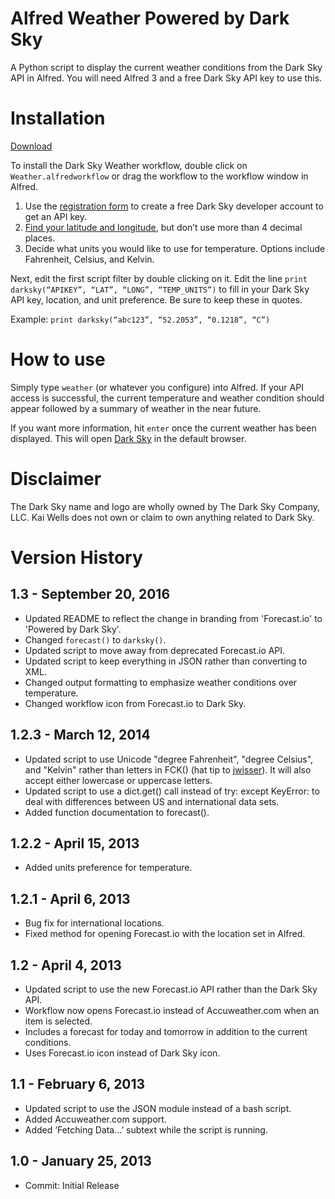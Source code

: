 Alfred Weather Powered by Dark Sky
==================================

A Python script to display the current weather conditions from the Dark Sky API in Alfred. You will need Alfred 3 and a free Dark Sky API key to use this.

# Installation

[Download](https://github.com/quells/darksky-weather-alfred2/blob/master/Weather.alfredworkflow?raw=true)

To install the Dark Sky Weather workflow, double click on ```Weather.alfredworkflow``` or drag the workflow to the workflow window in Alfred.

1. Use the [registration form](https://darksky.net/dev/register) to create a free Dark Sky developer account to get an API key.
2. [Find your latitude and longitude](http://stevemorse.org/jcal/latlon.php), but don’t use more than 4 decimal places.
3. Decide what units you would like to use for temperature. Options include Fahrenheit, Celsius, and Kelvin.

Next, edit the first script filter by double clicking on it. Edit the line ```print darksky(“APIKEY”, “LAT”, “LONG”, “TEMP_UNITS”)``` to fill in your Dark Sky API key, location, and unit preference. Be sure to keep these in quotes.

Example: ```print darksky(“abc123”, “52.2053”, “0.1218”, “C”)```

# How to use

Simply type ```weather``` (or whatever you configure) into Alfred. If your API access is successful, the current temperature and weather condition should appear followed by a summary of weather in the near future.

If you want more information, hit ```enter``` once the current weather has been displayed. This will open [Dark Sky](http://darksky.net) in the default browser.

# Disclaimer

The Dark Sky name and logo are wholly owned by The Dark Sky Company, LLC. Kai Wells does not own or claim to own anything related to Dark Sky.

# Version History

## 1.3 - September 20, 2016

- Updated README to reflect the change in branding from 'Forecast.io' to 'Powered by Dark Sky'.
- Changed `forecast()` to `darksky()`.
- Updated script to move away from deprecated Forecast.io API.
- Updated script to keep everything in JSON rather than converting to XML.
- Changed output formatting to emphasize weather conditions over temperature.
- Changed workflow icon from Forecast.io to Dark Sky.

## 1.2.3 - March 12, 2014

- Updated script to use Unicode "degree Fahrenheit", "degree Celsius", and "Kelvin" rather than letters in FCK() (hat tip to [jwisser](https://github.com/jwisser/darksky-weather-alfred2)). It will also accept either lowercase or uppercase letters.
- Updated script to use a dict.get() call instead of try: except KeyError: to deal with differences between US and international data sets.
- Added function documentation to forecast().

## 1.2.2 - April 15, 2013

- Added units preference for temperature.

## 1.2.1 - April 6, 2013

- Bug fix for international locations.
- Fixed method for opening Forecast.io with the location set in Alfred.

## 1.2 - April 4, 2013

- Updated script to use the new Forecast.io API rather than the Dark Sky API.
- Workflow now opens Forecast.io instead of Accuweather.com when an item is selected.
- Includes a forecast for today and tomorrow in addition to the current conditions.
- Uses Forecast.io icon instead of Dark Sky icon.

## 1.1 - February 6, 2013

- Updated script to use the JSON module instead of a bash script.
- Added Accuweather.com support.
- Added ‘Fetching Data…’ subtext while the script is running.

## 1.0 - January 25, 2013

- Commit: Initial Release
